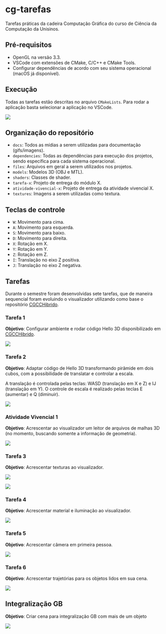 # cg-tarefas
Tarefas práticas da cadeira Computação Gráfica do curso de Ciência da Computação da Unisinos.

## Pré-requisitos

* OpenGL na versão 3.3.
* VSCode com extensões de CMake, C/C++ e CMake Tools.
* Configurar dependências de acordo com seu sistema operacional (macOS já disponível).

## Execução

Todas as tarefas estão descritas no arquivo `CMakeLists`. Para rodar a aplicação basta selecionar a aplicação no VSCode.

![](docs/vscode.png)

## Organização do repositório

* `docs`: Todos as mídias a serem utilizadas para documentação (gifs/imagens).
* `dependencies`: Todas as dependências para execução dos projetos, sendo específica para cada sistema operacional.
* `files`: Arquivos em geral a serem utilizados nos projetos.
* `models`: Modelos 3D (OBJ e MTL).
* `shaders`: Classes de shader.
* `tarefa-x`: Projeto de entrega do módulo X.
* `atividade-vivencial-x`: Projeto de entrega da atividade vivencial X.
* `textures`: Imagens a serem utilizadas como textura.

## Teclas de controle

* `W`: Movimento para cima.
* `A`: Movimento para esquerda.
* `S`: Movimento para baixo.
* `D`: Movimento para direita.
* `X`: Rotação em X.
* `Y`: Rotação em Y.
* `Z`: Rotação em Z.
* `I`: Translação no eixo Z positiva.
* `J`: Translação no eixo Z negativa.

## Tarefas

Durante o semestre foram desenvolvidas sete tarefas, que de maneira sequencial foram evoluindo o visualizador utilizando como base o repositório [CGCCHibrido](https://github.com/fellowsheep/CGCCHibrido).

### Tarefa 1
**Objetivo**: Configurar ambiente e rodar código Hello 3D disponibilizado em [CGCCHibrido](https://github.com/fellowsheep/CGCCHibrido). 

![](docs/tarefa-1.gif)

### Tarefa 2
**Objetivo**: Adaptar código de Hello 3D transformando pirâmide em dois cubos, com a possibilidade de translatar e controlar a escala. 

A translação é controlada pelas teclas: WASD (translação em X e Z) e IJ (translação em Y).
O controle de escala é realizado pelas teclas E (aumentar) e Q (diminuir).

![](docs/tarefa-2.gif)

### Atividade Vivencial 1
**Objetivo**: Acrescentar ao visualizador um leitor de arquivos de malhas 3D (no momento, buscando somente a informação de geometria).

![](docs/atividade-vivencial-1.gif)

### Tarefa 3
**Objetivo**: Acrescentar texturas ao visualizador. 

![](docs/tarefa-3.gif)

![](docs/tarefa-3-suzanne.gif)

### Tarefa 4
**Objetivo**: Acrescentar material e iluminação ao visualizador. 

![](docs/tarefa-4.gif)

### Tarefa 5
**Objetivo**: Acrescentar câmera em primeira pessoa. 

![](docs/tarefa-5.gif)

### Tarefa 6
**Objetivo**: Acrescentar trajetórias para os objetos lidos em sua cena.

![](docs/tarefa-6.gif)

## Integralização GB
**Objetivo**: Criar cena para integralização GB com mais de um objeto

![](docs/integralizacao-gb.gif)
